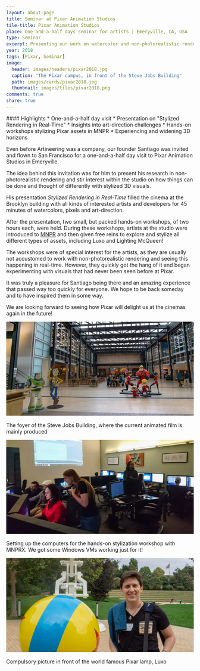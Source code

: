 ```yaml
---
layout: about-page
title: Seminar at Pixar Animation Studios
tile-title: Pixar Animation Studios
place: One-and-a-half days seminar for artists | Emeryville, CA, USA
type: Seminar
excerpt: Presenting our work on watercolor and non-photorealistic rendering and conducting two workshops on MNPR!
year: 2018
tags: [Pixar, Seminar]
image:
  header: images/headers/pixar2018.jpg
  caption: "The Pixar campus, in front of the Steve Jobs Building"
  path: images/cards/pixar2018.jpg
  thumbnail: images/tiles/pixar2018.png
comments: true
share: true
---
```

<div class="page-highlights" markdown="1">
#### Highlights
* One-and-a-half day visit
* Presentation on "Stylized Rendering in Real-Time"
* Insights into art-direction challenges
* Hands-on workshops stylizing Pixar assets in MNPR
* Experiencing and widening 3D horizons
</div>


Even before Artineering was a company, our founder Santiago was invited and flown to San Francisco for a one-and-a-half day visit to Pixar Animation Studios in Emeryville.

The idea behind this invitation was for him to present his research in non-photorealistic rendering and stir interest within the studio on how things can be done and thought of differently with stylized 3D visuals.

His presentation _Stylized Rendering in Real-Time_ filled the cinema at the Brooklyn building with all kinds of interested artists and developers for 45 minutes of watercolors, pixels and art-direction.

After the presentation, two small, but packed hands-on workshops, of two hours each, were held. During these workshops, artists at the studio were introduced to [MNPR](/software/Maya-NPR/) and then given free reins to explore and stylize all different types of assets, including Luxo and Lighting McQueen!

The workshops were of special interest for the artists, as they are usually not accustomed to work with non-photorealistic rendering and seeing this happening in real-time. However, they quickly got the hang of it and began experimenting with visuals that had never been seen before at Pixar.

It was truly a pleasure for Santiago being there and an amazing experience that passed way too quickly for everyone. We hope to be back someday and to have inspired them in some way.

We are looking forward to seeing how Pixar will delight us at the cinemas again in the future!




<div class="aio-slick">
  <div>
    <img src="/images/seminars/pixar1.jpg" />
    <p>The foyer of the Steve Jobs Building, where the current animated film is mainly produced</p>
    <!--<span>3D Model from Run Totti Run, by Shad Bradbury</span>-->
  </div>
  <div>
    <img src="/images/seminars/pixar2.jpg" />
    <p>Setting up the computers for the hands-on stylization workshop with MNPRX. We got some Windows VMs working just for it!</p>
  </div>
  <div>
    <img src="/images/seminars/pixar3.jpg" />
    <p>Compulsory picture in front of the world famous Pixar lamp, Luxo</p>
  </div>
</div>

